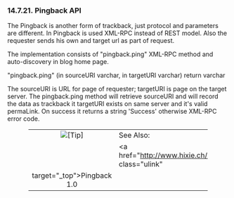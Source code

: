 <div id="xmlstoragesystem_09" class="section">

<div class="titlepage">

<div>

<div>

### 14.7.21. Pingback API

</div>

</div>

</div>

The Pingback is another form of trackback, just protocol and parameters
are different. In Pingback is used XML-RPC instead of REST model. Also
the requester sends his own and target url as part of request.

The implementation consists of "pingback.ping" XML-RPC method and
auto-discovery in blog home page.

"pingback.ping" (in sourceURI varchar, in targetURI varchar) return
varchar

The sourceURI is URL for page of requester; targetURI is page on the
target server. The pingback.ping method will retrieve sourceURI and will
record the data as trackback it targetURI exists on same server and it's
valid permaLink. On success it returns a string 'Success' otherwise
XML-RPC error code.

<div class="tip" style="margin-left: 0.5in; margin-right: 0.5in;">

|                            |                                                                     |
|:--------------------------:|:--------------------------------------------------------------------|
| ![\[Tip\]](images/tip.png) | See Also:                                                           |
|                            | <a href="http://www.hixie.ch/specs/pingback/pingback" class="ulink" 
                              target="_top">Pingback 1.0</a>                                       |

</div>

</div>
